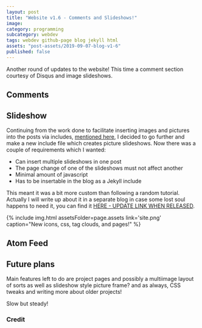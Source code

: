 ```yaml
---
layout: post
title: "Website v1.6 - Comments and Slideshows!"
image:
category: programming
subcategory: webdev
tags: webdev github-page blog jekyll html
assets: "post-assets/2019-09-07-blog-v1-6"
published: false
---
```


Another round of updates to the website! This time a comment section courtesy of Disqus and image slideshows.

## Comments

## Slideshow

Continuing from the work done to facilitate inserting images and pictures into the posts via includes, [mentioned here]({{site.url}}/2019/08/02/blog-v1-5/#pictures-and-downloads), I decided to go further and make a new include file which creates picture slideshows. Now there was a couple of requirements which I wanted:
- Can insert multiple slideshows in one post
- The page change of one of the slideshows must not affect another
- Minimal amount of javascript
- Has to be insertable in the blog as a Jekyll include

This meant it was a bit more custom than following a random tutorial. Actually I will write up about it in a separate blog in case some lost soul happens to need it, you can find it [HERE - UPDATE LINK WHEN RELEASED]().



{% include img.html assetsFolder=page.assets link='site.png' caption="New icons, css, tag clouds, and pages!" %}

## Atom Feed





## Future plans

Main features left to do are project pages and possibly a multiimage layout of sorts as well as slideshow style picture frame? and as always, CSS tweaks and writing more about older projects!

Slow but steady!

### Credit
